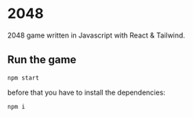 # 2048
2048 game written in Javascript with React & Tailwind.

## Run the game
 ```
 npm start
 ```
 before that you have to install the dependencies:
 ```
 npm i
 ```
